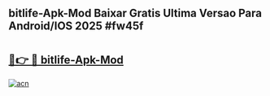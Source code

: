 ## bitlife-Apk-Mod Baixar Gratis Ultima Versao Para Android/IOS 2025 #fw45f

# <h2><a href="https://ainizakaria.my?title=bitlife-Apk-Mod&ref=20M">🔗👉 🔴 bitlife-Apk-Mod</a></h2>

[![acn](https://github.com/user-attachments/assets/0f9c940e-d8b0-45ae-aac7-cd30a18b3e1c)](https://ainizakaria.my?title=bitlife-Apk-Mod&ref=20M)

